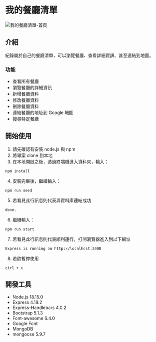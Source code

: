 # 我的餐廳清單
![我的餐廳清單-首頁](/image/restaurantList_%E9%A6%96%E9%A0%81.png)
## 介紹

紀錄屬於自己的餐廳清單，可以瀏覽餐廳、查看詳細資訊、甚至連結到地圖。
### 功能
* 查看所有餐廳
* 瀏覽餐廳的詳細資訊
* 新增餐廳資料
* 修改餐廳資料
* 刪除餐廳資料
* 連結餐廳的地址到 Google 地圖
* 搜尋特定餐廳
## 開始使用

1. 請先確認有安裝 node.js 與 npm
2. 將專案 clone 到本地
3. 在本地開啟之後，透過終端機進入資料夾，輸入：
  ```
  npm install
  ```
4. 安裝完畢後，繼續輸入：
  ```
  npm run seed
  ```
5. 若看見此行訊息則代表與資料庫連結成功
  ```
  done.
  ```
6. 繼續輸入：
  ```
  npm run start
  ```
7. 若看見此行訊息則代表順利運行，打開瀏覽器進入到以下網址
  ```
  Express is running on http://localhost:3000
  ```
8. 若欲暫停使用
  ```
  ctrl + c
  ```
## 開發工具

* Node.js 18.15.0
* Express 4.18.2
* Express-Handlebars 4.0.2
* Bootstrap 5.1.3
* Font-awesome 6.4.0
* Google Font 
* MongoDB
* mongoose 5.9.7

